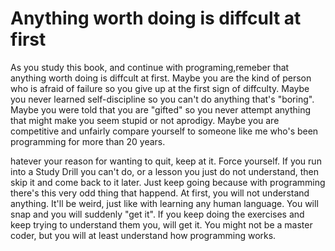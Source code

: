# Anything worth doing is diffcult at first

As you study this book, and continue with programing,remeber that anything worth doing is diffcult at first. Maybe you are the kind of person who is afraid of failure so you give up at the first sign of diffculty. Maybe you never learned self-discipline so you can't do anything that's "boring". Maybe you were told that you are "gifted" so you never attempt anything that might make you seem stupid or not aprodigy. Maybe you are competitive and unfairly compare yourself to someone like me who's been programming for more than 20 years.

hatever your reason for wanting to quit, keep at it. Force yourself. If you run into a Study Drill you can't do, or a lesson you just do not understand, then skip it and come back to it later. Just keep going because with programming there's this very odd thing that happend. At first, you will not understand anything. It'll be weird, just like with learning any human language. You will snap and you will suddenly "get it". If you keep doing the exercises and keep trying to understand them you, will get it. You might not be a master coder, but you will at least understand how programming works.

